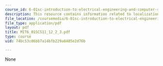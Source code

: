 ```yaml
---
course_id: 6-01sc-introduction-to-electrical-engineering-and-computer-science-i-spring-2011
description: This resource contains information related to localization.
file_location: /coursemedia/6-01sc-introduction-to-electrical-engineering-and-computer-science-i-spring-2011/74bc53c86bb7a14bfb229a8485e2d76b_MIT6_01SCS11_12_2_3.pdf
file_type: application/pdf
layout: pdf
title: MIT6_01SCS11_12_2_3.pdf
type: course
uid: 74bc53c86bb7a14bfb229a8485e2d76b

---
```

None